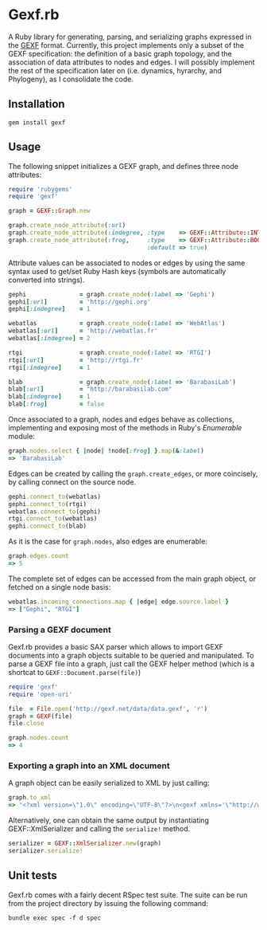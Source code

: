 # Gexf.rb

A Ruby library for generating, parsing, and serializing graphs expressed in the [GEXF](http://gexf.net) format.
Currently, this project implements only a subset of the GEXF specification: the definition of a basic graph topology,
and the association of data attributes to nodes and edges. I will possibly implement the rest of the specification later on
(i.e. dynamics, hyrarchy, and Phylogeny), as I consolidate the code.

## Installation

    gem install gexf

## Usage

The following snippet initializes a GEXF graph, and defines three node attributes:

````ruby
require 'rubygems'
require 'gexf'

graph = GEXF::Graph.new

graph.create_node_attribute(:url)
graph.create_node_attribute(:indegree, :type    => GEXF::Attribute::INTEGER)
graph.create_node_attribute(:frog,     :type    => GEXF::Attribute::BOOLEAN,
                                       :default => true)
````

Attribute values can be associated to nodes or edges by using the same syntax used
to get/set Ruby Hash keys (symbols are automatically converted into strings).

````ruby
gephi               = graph.create_node(:label => 'Gephi')
gephi[:url]         = 'http://gephi.org'
gephi[:indegree]    = 1

webatlas            = graph.create_node(:label => 'WebAtlas')
webatlas[:url]      = 'http://webatlas.fr'
webatlas[:indegree] = 2

rtgi                = graph.create_node(:label => 'RTGI')
rtgi[:url]          = 'http://rtgi.fr'
rtgi[:indegree]     = 1

blab                = graph.create_node(:label => 'BarabasiLab')
blab[:url]          = "http://barabasilab.com"
blab[:indegree]     = 1
blab[:frog]         = false
````

Once associated to a graph, nodes and edges behave as collections,
implementing and exposing most of the methods in Ruby's _Enumerable_ module:


````ruby
graph.nodes.select { |node| !node[:frog] }.map(&:label)
=> 'BarabasiLab'
````

Edges can be created by calling the `graph.create_edges`, or more coincisely, by calling
connect on the source node.

````ruby
gephi.connect_to(webatlas)
gephi.connect_to(rtgi)
webatlas.connect_to(gephi)
rtgi.connect_to(webatlas)
gephi.connect_to(blab)
````

As it is the case for `graph.nodes`, also edges are enumerable:

````ruby
graph.edges.count
=> 5
````

The complete set of edges can be accessed from the main graph object, or fetched
on a single node basis:

````ruby
webatlas.incoming_connections.map { |edge| edge.source.label }
=> ["Gephi", "RTGI"]
````

### Parsing a GEXF document

Gexf.rb provides a basic SAX parser which allows to import GEXF documents into a
graph objects suitable to be queried and manipulated. To parse a GEXF file into a graph, just
call the GEXF helper method (which is a shortcat to `GEXF::Document.parse(file)`)

````ruby
require 'gexf'
require 'open-uri'

file  = File.open('http://gexf.net/data/data.gexf', 'r')
graph = GEXF(file)
file.close

graph.nodes.count
=> 4
````

### Exporting a graph into an XML document

A graph object can be easily serialized to XML by just calling:

````ruby
graph.to_xml
=> "<?xml version=\"1.0\" encoding=\"UTF-8\"?>\n<gexf xmlns='\"http://www.gexf.net/1.2draft' xmlns....>"
````

Alternatively, one can obtain the same output by instantiating GEXF::XmlSerializer and calling the `serialize!` method.

````ruby
serializer = GEXF::XmlSerializer.new(graph)
serializer.serialize!
````


## Unit tests

Gexf.rb comes with a fairly decent RSpec test suite. The suite can
be run from the project directory by issuing the following command:

    bundle exec spec -f d spec
